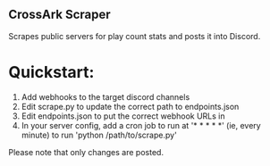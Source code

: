 ## CrossArk Scraper

Scrapes public servers for play count stats and posts it into Discord.

# Quickstart:

1. Add webhooks to the target discord channels
2. Edit scrape.py to update the correct path to endpoints.json
3. Edit endpoints.json to put the correct webhook URLs in
4. In your server config, add a cron job to run at '* * * * *' (ie, every minute) to run 'python /path/to/scrape.py'

Please note that only changes are posted.
